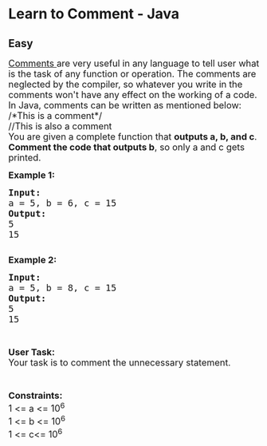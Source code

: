 # Learn to Comment - Java
## Easy
<div class="problems_problem_content__Xm_eO"><p><span style="font-size:18px"><a href="https://www.geeksforgeeks.org/comments-in-java/">Comments </a>are very useful in any language to tell user what is the task of any function or operation. The comments are neglected by the compiler, so whatever you write in the comments won't have any effect on the working of a code. In Java, comments can be written as mentioned below:<br>
/*This is a comment*/<br>
//This is also a comment</span><br>
<span style="font-size:18px">You are given a complete function that <strong>outputs a, b, and c</strong>. <strong>Comment the code that outputs b</strong>, so only a and c gets printed.</span></p>

<p><span style="font-size:18px"><strong>Example 1:</strong>&nbsp;</span></p>

<pre><span style="font-size:18px"><strong>Input:</strong>
</span><span style="font-size:18px">a = 5, b = 6, c = 15</span>
<span style="font-size:18px"><strong>Output:</strong>
5
15</span>

</pre>

<p><span style="font-size:18px"><strong>Example 2:</strong>&nbsp;</span></p>

<pre><span style="font-size:18px"><strong>Input:</strong></span>
<span style="font-size:18px">a = 5, b = 8, c = 15</span>
<span style="font-size:18px"><strong>Output:</strong>
5
15</span>
</pre>

<p>&nbsp;</p>

<p><span style="font-size:18px"><strong>User Task: </strong><br>
Your task is to comment the unnecessary statement.</span></p>

<p>&nbsp;</p>

<p><span style="font-size:18px"><strong>Constraints:</strong><br>
1 &lt;= a &lt;= 10<sup>6</sup><br>
1 &lt;= b &lt;= 10<sup>6</sup><br>
1 &lt;= c&lt;= 10<sup>6</sup></span></p>
</div>